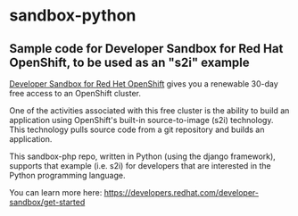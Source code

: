 # sandbox-python

## Sample code for Developer Sandbox for Red Hat OpenShift, to be used as an "s2i" example

[Developer Sandbox for Red Het OpenShift](https://developers.redhat.com/developer-sandbox/get-started) gives you a renewable 30-day free access to an OpenShift cluster.

One of the activities associated with this free cluster is the ability to build an application using OpenShift's built-in source-to-image (s2i) technology. This technology pulls source code from a git repository and builds an application.

This sandbox-php repo, written in Python (using the django framework), supports that example (i.e. s2i) for developers that are interested in the Python programming language.

You can learn more here: https://developers.redhat.com/developer-sandbox/get-started
